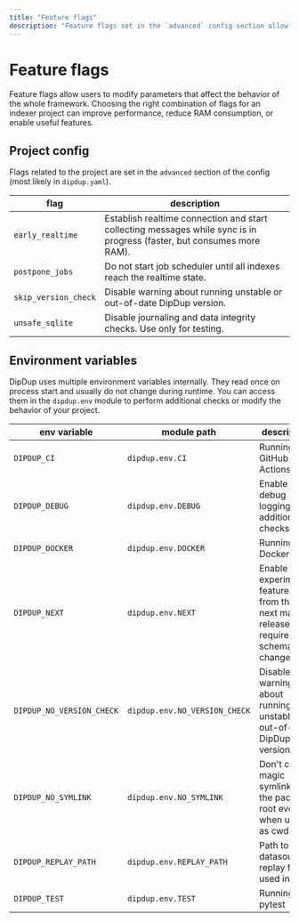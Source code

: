 ```yaml
---
title: "Feature flags"
description: "Feature flags set in the `advanced` config section allow users to modify parameters that affect the behavior of the whole framework."
---
```


# Feature flags

Feature flags allow users to modify parameters that affect the behavior of the whole framework. Choosing the right combination of flags for an indexer project can improve performance, reduce RAM consumption, or enable useful features.

## Project config

Flags related to the project are set in the `advanced` section of the config (most likely in `dipdup.yaml`).

| flag                 | description                                                                                                            |
| -------------------- | ---------------------------------------------------------------------------------------------------------------------- |
| `early_realtime`     | Establish realtime connection and start collecting messages while sync is in progress (faster, but consumes more RAM). |
| `postpone_jobs`      | Do not start job scheduler until all indexes reach the realtime state.                                                 |
| `skip_version_check` | Disable warning about running unstable or out-of-date DipDup version.                                                  |
| `unsafe_sqlite`      | Disable journaling and data integrity checks. Use only for testing.                                                    |

## Environment variables

DipDup uses multiple environment variables internally. They read once on process start and usually do not change during runtime. You can access them in the `dipdup.env` module to perform additional checks or modify the behavior of your project.

| env variable              | module path                   | description                                                                          |
| ------------------------- | ----------------------------- | ------------------------------------------------------------------------------------ |
| `DIPDUP_CI`               | `dipdup.env.CI`               | Running in GitHub Actions                                                            |
| `DIPDUP_DEBUG`            | `dipdup.env.DEBUG`            | Enable debug logging and additional checks                                           |
| `DIPDUP_DOCKER`           | `dipdup.env.DOCKER`           | Running in Docker                                                                    |
| `DIPDUP_NEXT`             | `dipdup.env.NEXT`             | Enable experimental features from the next major release that require schema changes |
| `DIPDUP_NO_VERSION_CHECK` | `dipdup.env.NO_VERSION_CHECK` | Disable warning about running unstable or out-of-date DipDup version                 |
| `DIPDUP_NO_SYMLINK`       | `dipdup.env.NO_SYMLINK`       | Don't create magic symlink in the package root even when used as cwd                 |
| `DIPDUP_REPLAY_PATH`      | `dipdup.env.REPLAY_PATH`      | Path to datasource replay files; used in tests                                       |
| `DIPDUP_TEST`             | `dipdup.env.TEST`             | Running in pytest                                                                    |
